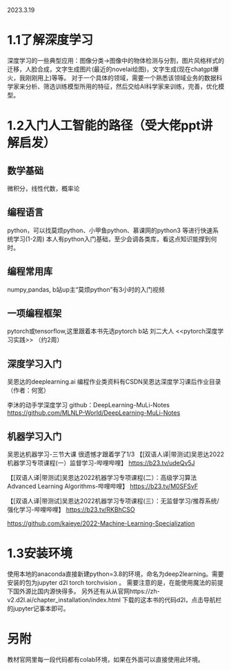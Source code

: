 2023.3.19
# 1.1了解深度学习
深度学习的一些典型应用：图像分类->图像中的物体检测与分割，图片风格样式的迁移，人脸合成，文字生成图片(最近的novelai绘图)，文字生成(现在chatgpt爆火，我刚刚用上)等等。
对于一个具体的领域，需要一个熟悉该领域业务的数据科学家来分析、筛选训练模型所用的特征，然后交给AI科学家来训练，完善，优化模型。

# 1.2入门人工智能的路径（受大佬ppt讲解启发）
## 数学基础
微积分，线性代数，概率论
## 编程语言
python，可以找莫烦python、小甲鱼python、慕课网的python3 等进行快速系统学习(1-2周)
本人有python入门基础，至少会调各类库，看这点知识能撑到何时。
## 编程常用库
numpy,pandas, b站up主“莫烦python”有3小时的入门视频
## 一项编程框架
pytorch或tensorflow,这里跟着本书先选pytorch
b站 刘二大人 <<pytorch深度学习实践>>  （约2周）
## 深度学习入门
吴恩达的deeplearning.ai
编程作业类资料有CSDN吴恩达深度学习课后作业目录（作者：何宽）

李沐的动手学深度学习
github：DeepLearning-MuLi-Notes 
https://github.com/MLNLP-World/DeepLearning-MuLi-Notes

## 机器学习入门
吴恩达机器学习-三节大课
很遗憾才跟着学了1/3
【[双语人译|带测试]吴恩达2022机器学习专项课程(一）监督学习-哔哩哔哩】 https://b23.tv/udeQv5J

【[双语人译|带测试]吴恩达2022机器学习专项课程(二）：高级学习算法 Advanced Learning Algorithms-哔哩哔哩】 https://b23.tv/M0SFSvF

【[双语人译|带测试]吴恩达2022机器学习专项课程(三）：无监督学习/推荐系统/强化学习-哔哩哔哩】 https://b23.tv/RKBhCSO

https://github.com/kaieye/2022-Machine-Learning-Specialization


# 1.3安装环境
使用本地的anaconda直接新建python=3.8的环境，命名为deep2learning。需要安装的包为jupyter d2l torch torchvision 。
需要注意的是，在能使用魔法的前提下国外源比国内源快得多。
另外还有从从官网https://zh-v2.d2l.ai/chapter_installation/index.html 下载的这本书的代码d2l，点击导航栏的jupyter记事本即可。

# 另附
教材官网里每一段代码都有colab环境，如果在外面可以直接使用此环境。
